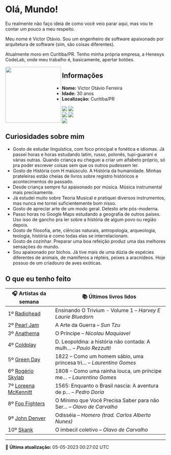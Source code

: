 # Olá, Mundo!

Eu realmente não faço ideia de como você veio parar aqui, mas vou te contar um pouco a meu respeito.

Meu nome é Victor Otávio. Sou um engenheiro de software apaixonado por arquitetura de software (sim, são coisas diferentes).

Atualmente moro em Curitiba/PR. Tenho minha própria empresa, a Henesys CodeLab, onde meu trabalho é, basicamente, apertar botões.

<img align="left" src="https://github.com/vctrtvfrrr/vctrtvfrrr/raw/master/octocat.png" alt="" width="175" />

## Informações

- **Nome:** Victor Otávio Ferreira
- **Idade:** 30 anos
- **Localização:** Curitiba/PR

[![](https://img.shields.io/badge/LinkedIn-victorotavio-blue)](https://www.linkedin.com/in/victorotavio/) [![](https://img.shields.io/badge/Twitter-@vctrtvfrrr-blue)](https://twitter.com/vctrtvfrrr)  
[![](https://img.shields.io/badge/GitHub-vctrtvfrrr-24292e)](https://github.com/vctrtvfrrr) [![](https://img.shields.io/badge/GitLab-vctrtvfrrr-ec5d16)](https://gitlab.com/vctrtvfrrr)  
[![](https://img.shields.io/badge/Email-victor@otavioferreira.com.br-red)](mailto:victor@otavioferreira.com.br)  

## Curiosidades sobre mim

-   Gosto de estudar linguística, com foco principal e fonética e idiomas. Já passei horas e horas estudando latim, russo, polonês, tupi-guarani e várias outras. Quando criança eu cheguei a criar um alfabeto próprio, só pra poder escrever coisas sem que os outros pudessem ler.
-   Gosto de História com H maiúsculo. A História da humanidade. Minhas prateleiras estão cheias de livros sobre registro históricos e acontecimentos do passado.
-   Desde criança sempre fui apaixonado por música. Música instrumental mais precisamente.
-   Já estudei muito sobre Teoria Musical e pratiquei diversos instrumentos, mas nunca me tornei suficientemente bom nisso.
-   Gosto de apreciar arte de um modo geral. Detesto arte pós-moderna.
-   Passo horas no Google Maps estudando a geografia de outros países. Uso isso de gancho pra ler sobre a história de algum povo ou região depois.
-   Gosto de filosofia, arte, ciências naturais, antropologia, arqueologia, teologia, história e como todas elas se interrelacionam.
-   Gosto de cozinhar. Preparar uma boa refeição produz uma das melhores sensações do mundo.
-   Sou apaixonado por bichos. Já tive mais de uma dúzia de espécies diferentes de animais, de mamiferos a répteis, peixes a aracnídeos. Hoje possuo de um criadouro de aves exóticas.


## O que eu tenho feito

|                        🎧 Artistas da semana                        |                      📚 Últimos livros lidos                      |
|---------------------------------------------------------------------|-------------------------------------------------------------------|
| 1º [Radiohead](https://www.last.fm/music/Radiohead)                 | Ensinando O Trivium - Volume 1	–	_Harvey E Laurie Bluedorn_         |
| 2º [Pearl Jam](https://www.last.fm/music/Pearl+Jam)                 | A Arte da Guerra	–	_Sun Tzu_                                        |
| 3º [Anathema](https://www.last.fm/music/Anathema)                   | O Príncipe	–	_Nicolau Maquiavel_                                    |
| 4º [Coldplay](https://www.last.fm/music/Coldplay)                   | D. Leopoldina: a história não contada: A mulh…	–	_Paulo Rezzutti_   |
| 5º [Green Day](https://www.last.fm/music/Green+Day)                 | 1822 – Como um homem sábio, uma princesa tri…	–	_Laurentino Gomes_  |
| 6º [Rogério Skylab](https://www.last.fm/music/Rog%C3%A9rio+Skylab)  | 1808 – Como uma rainha louca, um príncipe me…	–	_Laurentino Gomes_  |
| 7º [Loreena McKennitt](https://www.last.fm/music/Loreena+McKennitt) | 1565: Enquanto o Brasil nascia: A aventura de p…	–	_Pedro Doria_    |
| 8º [Foo Fighters](https://www.last.fm/music/Foo+Fighters)           | O Mínimo que Você Precisa Saber para não Ser…	–	_Olavo de Carvalho_ |
| 9º [John Denver](https://www.last.fm/music/John+Denver)             | Odisséia	–	_Homero (trad. Carlos Alberto Nunes)_                    |
| 10º [Skank](https://www.last.fm/music/Skank)                        | O imbecil coletivo	–	_Olavo de Carvalho_                            |


---

🚀 **Última atualização:** 05-05-2023 00:27:02 UTC